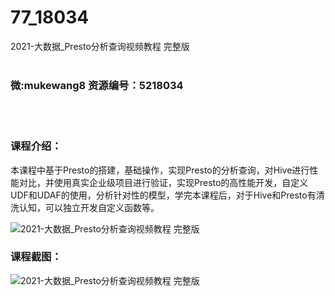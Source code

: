 # 77_18034
2021-大数据_Presto分析查询视频教程 完整版
<br/></br>
<h3>微:mukewang8 资源编号：5218034</h3>
<br/></br>
<h3>课程介绍：</h3>
<p>本课程中基于<a title="查看与 Presto 相关的文章" target="_blank">Presto</a>的搭建，基础操作，实现Presto的分析查询，对Hive进行性能对比，并使用真实企业级项目进行验证，实现Presto的高性能开发，自定义UDF和UDAF的使用，分析针对性的模型，学完本课程后，对于Hive和Presto有清洗认知，可以独立开发自定义函数等。</p>
<p><img src="https://www.ko996.com/wp-content/uploads/img/2021/01/1-124-300x210.png" alt="2021-大数据_Presto分析查询视频教程 完整版"></p>
<div class="info-desc">
<h3>课程截图：</h3>
<p><img src="https://www.ko996.com/wp-content/uploads/img/2021/01/2-142-300x195.png" alt="2021-大数据_Presto分析查询视频教程 完整版"></p>


			
</div>
